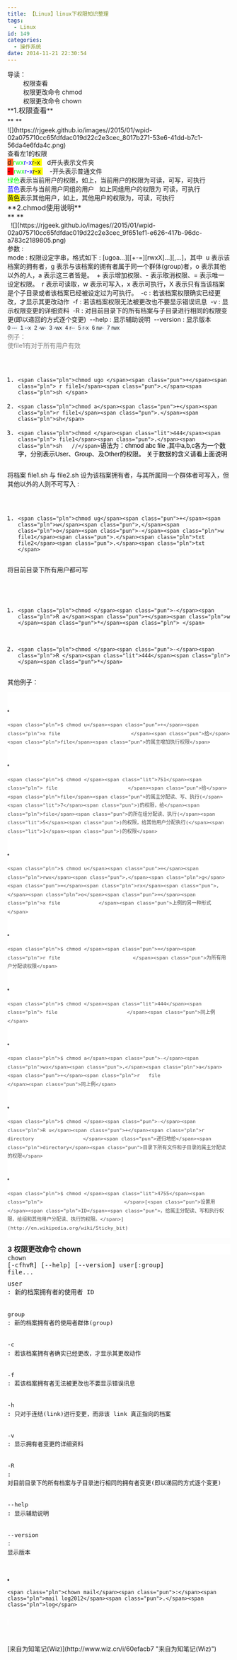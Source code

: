 ```yaml
---
title: 【Linux】linux下权限知识整理
tags:
  - Linux
id: 149
categories:
  - 操作系统
date: 2014-11-21 22:30:54
---
```


<div>导读：</div><div>&nbsp; &nbsp; &nbsp; &nbsp; &nbsp;权限查看</div><div>&nbsp; &nbsp; &nbsp; &nbsp; &nbsp;权限更改命令 chmod</div><div>&nbsp; &nbsp; &nbsp; &nbsp; &nbsp;权限更改命令 chown</div><div>
</div><div>**<span data-wiz-span="data-wiz-span" style="font-size: 12pt;">1.</span><span style="font-size: 10.5pt; line-height: 1.5;"><span data-wiz-span="data-wiz-span" style="font-size: 12pt;">权限查看</span></span>**</div><!--more--><div>**<span style="font-size: 10.5pt; line-height: 1.5;"><span data-wiz-span="data-wiz-span" style="font-size: 12pt;">
</span></span>**</div><div>![](https://rjgeek.github.io/images//2015/01/wpid-02a075710cc65fdfdac019d22c2e3cec_8017b271-53e6-41dd-b7c1-56da4e6fda4c.png)<span style="font-size: 10.5pt; line-height: 1.5;">
</span></div><div>查看左1的权限</div><div><span style="background-color: rgb(255, 104, 32);">d&nbsp;</span><font color="#00ff00">rwx</font><font color="#0000ff">r-x</font><span style="background-color: rgb(255, 255, 0);">r-x </span>&nbsp; &nbsp;d开头表示文件夹
</div><div><span style="background-color: rgb(255, 0, 0);">- &nbsp;</span><font color="#00ff00">rwx</font><font color="#0000ff">r-x</font><span style="background-color: rgb(255, 255, 0);">r-x </span>&nbsp; &nbsp; -开头表示普通文件
</div><div>
</div><div><font color="#00ff00">绿色</font>表示当前用户的权限，如上，当前用户的权限为可读，可写，可执行</div><div><font color="#0000ff">蓝色</font>表示与当前用户同组的用户 &nbsp; 如上同组用户的权限为 可读，可执行</div><div><span style="background-color: rgb(255, 255, 0);">黄色</span>表示其他用户，如上，其他用户的权限为，可读，可执行</div><div>
</div><div><span data-wiz-span="data-wiz-span" style="font-size: 12pt;">**2.chmod使用说明**</span></div><div><span data-wiz-span="data-wiz-span" style="font-size: 12pt;">**
**</span></div><div>&nbsp;&nbsp;![](https://rjgeek.github.io/images//2015/01/wpid-02a075710cc65fdfdac019d22c2e3cec_9f651ef1-e626-417b-96dc-a783c2189805.png)</div><div>参数&nbsp;:&nbsp;</div>mode&nbsp;:&nbsp;权限设定字串，格式如下&nbsp;:&nbsp;[ugoa...][[+-=][rwxX]...][,...]，其中&nbsp;
u&nbsp;表示该档案的拥有者，g&nbsp;表示与该档案的拥有者属于同一个群体(group)者，o&nbsp;表示其他以外的人，a&nbsp;表示这三者皆是。&nbsp;
+&nbsp;表示增加权限、-&nbsp;表示取消权限、=&nbsp;表示唯一设定权限。&nbsp;
r&nbsp;表示可读取，w&nbsp;表示可写入，x&nbsp;表示可执行，X&nbsp;表示只有当该档案是个子目录或者该档案已经被设定过为可执行。&nbsp;
-c&nbsp;:&nbsp;若该档案权限确实已经更改，才显示其更改动作&nbsp;
-f&nbsp;:&nbsp;若该档案权限无法被更改也不要显示错误讯息&nbsp;
-v&nbsp;:&nbsp;显示权限变更的详细资料&nbsp;
-R&nbsp;:&nbsp;对目前目录下的所有档案与子目录进行相同的权限变更(即以递回的方式逐个变更)&nbsp;
--help&nbsp;:&nbsp;显示辅助说明&nbsp;
--version&nbsp;:&nbsp;显示版本&nbsp;<div><span style="font-family: Verdana, Arial, Helvetica, sans-serif; font-size: 12px; line-height: 18px; background-color: rgb(245, 250, 254);">0 ---&nbsp;</span>
<span style="font-family: Verdana, Arial, Helvetica, sans-serif; font-size: 12px; line-height: 18px; background-color: rgb(245, 250, 254);">1 --x&nbsp;</span>
<span style="font-family: Verdana, Arial, Helvetica, sans-serif; font-size: 12px; line-height: 18px; background-color: rgb(245, 250, 254);">2 -w-&nbsp;</span>
<span style="font-family: Verdana, Arial, Helvetica, sans-serif; font-size: 12px; line-height: 18px; background-color: rgb(245, 250, 254);">3 -wx&nbsp;</span>
<span style="font-family: Verdana, Arial, Helvetica, sans-serif; font-size: 12px; line-height: 18px; background-color: rgb(245, 250, 254);">4 r--&nbsp;</span>
<span style="font-family: Verdana, Arial, Helvetica, sans-serif; font-size: 12px; line-height: 18px; background-color: rgb(245, 250, 254);">5 r-x&nbsp;</span>
<span style="font-family: Verdana, Arial, Helvetica, sans-serif; font-size: 12px; line-height: 18px; background-color: rgb(245, 250, 254);">6 rw-&nbsp;</span>
<span style="font-family: Verdana, Arial, Helvetica, sans-serif; font-size: 12px; line-height: 18px; background-color: rgb(245, 250, 254);">7 rwx</span>
<div style="color:gray">例子：</div><div style="color:gray">使file1有对于所有用户有效
</div><div><pre class="prettyprint linenums prettyprinted">

1.  `<span class="pln">chmod ugo </span><span class="pun">+</span><span class="pln"> r file1</span><span class="pun">.</span><span class="pln">sh </span>`
2.  `<span class="pln">chmod a</span><span class="pun">+</span><span class="pln">r file1</span><span class="pun">.</span><span class="pln">sh</span>`
3.  `<span class="pln">chmod </span><span class="lit">444</span><span class="pln"> file1</span><span class="pun">.</span><span class="pln">sh   //</span>`<span style="color: rgb(0, 0, 0); font-family: Arial; font-size: 14.074073791503906px; line-height: 15.55555534362793px; white-space: normal;">语法为：chmod&nbsp;abc&nbsp;file</span><span style="color: rgb(0, 0, 0); font-family: Arial; font-size: 14.074073791503906px; line-height: 15.55555534362793px; white-space: normal;">&nbsp;,</span><span style="color: rgb(0, 0, 0); font-family: Arial; font-size: 14.074073791503906px; line-height: 15.55555534362793px; white-space: normal;">其中a,b,c各为一个数字，分别表示User、Group、及Other的权限。</span><span style="color: rgb(0, 0, 0); font-family: Arial; font-size: 14.074073791503906px; line-height: 15.55555534362793px; white-space: normal;">&nbsp;关于数据的含义请看上面说明</span></pre></div><div>将档案&nbsp;file1.sh 与&nbsp;file2.sh 设为该档案拥有者，与其所属同一个群体者可写入，但其他以外的人则不可写入&nbsp;:&nbsp;
<div><pre class="prettyprint linenums prettyprinted">

1.  `<span class="pln">chmod ug</span><span class="pun">+</span><span class="pln">w</span><span class="pun">,</span><span class="pln">o</span><span class="pun">-</span><span class="pln">w file1</span><span class="pun">.</span><span class="pln">txt file2</span><span class="pun">.</span><span class="pln">txt  </span>`</pre></div><div>将目前目录下所有用户都可写
<div><pre class="prettyprint linenums prettyprinted">

1.  `<span class="pln">chmod </span><span class="pun">-</span><span class="pln">R a</span><span class="pun">+</span><span class="pln">w </span><span class="pun">*</span><span class="pln"> </span>`
2.  `<span class="pln">chmod </span><span class="pun">-</span><span class="pln">R </span><span class="lit">444</span><span class="pln"> </span><span class="pun">*</span>`</pre></div><div>其他例子：</div></div></div><div><div><div style="background-color: rgb(255, 255, 255); color: rgb(75, 75, 75); font-family: Verdana, Geneva, Arial, Helvetica, sans-serif; font-size: 13px; line-height: 19.5px;"><pre class="prettyprint linenums prettyprinted">

1.  `<span class="pln">$ chmod u</span><span class="pun">+</span><span class="pln">x file                　　　   </span><span class="pun">给</span><span class="pln">file</span><span class="pun">的属主增加执行权限</span>`
2.  `<span class="pln">$ chmod </span><span class="lit">751</span><span class="pln"> file                　　　   </span><span class="pun">给</span><span class="pln">file</span><span class="pun">的属主分配读、写、执行(</span><span class="lit">7</span><span class="pun">)的权限，给</span><span class="pln">file</span><span class="pun">的所在组分配读、执行(</span><span class="lit">5</span><span class="pun">)的权限，给其他用户分配执行(</span><span class="lit">1</span><span class="pun">)的权限</span>`
3.  `<span class="pln">$ chmod u</span><span class="pun">=</span><span class="pln">rwx</span><span class="pun">,</span><span class="pln">g</span><span class="pun">=</span><span class="pln">rx</span><span class="pun">,</span><span class="pln">o</span><span class="pun">=</span><span class="pln">x file             </span><span class="pun">上例的另一种形式</span>`
4.  `<span class="pln">$ chmod </span><span class="pun">=</span><span class="pln">r file                 　　　　 </span><span class="pun">为所有用户分配读权限</span>`
5.  `<span class="pln">$ chmod </span><span class="lit">444</span><span class="pln"> file              　　　　   </span><span class="pun">同上例</span>`
6.  `<span class="pln">$ chmod a</span><span class="pun">-</span><span class="pln">wx</span><span class="pun">,</span><span class="pln">a</span><span class="pun">+</span><span class="pln">r   file   　　 　        </span><span class="pun">同上例</span>`
7.  `<span class="pln">$ chmod </span><span class="pun">-</span><span class="pln">R u</span><span class="pun">+</span><span class="pln">r directory       　        </span><span class="pun">递归地给</span><span class="pln">directory</span><span class="pun">目录下所有文件和子目录的属主分配读的权限</span>`
8.  `<span class="pln">$ chmod </span><span class="lit">4755</span><span class="pln">                          　</span>[<span class="pun">设置用</span><span class="pln">ID</span><span class="pun">，给属主分配读、写和执行权限，给组和其他用户分配读、执行的权限。</span>](http://en.wikipedia.org/wiki/Sticky_bit)`</pre></div><div style="background-color: rgb(255, 255, 255);">**<span data-wiz-span="data-wiz-span" style="font-size: 12pt;">3&nbsp;</span><span style="font-size: 10.5pt; line-height: 1.5;"><span data-wiz-span="data-wiz-span" style="font-size: 12pt;">权限更改命令 chown</span></span>**</div><div style="background-color: rgb(255, 255, 255);">**<span style="font-size: 10.5pt; line-height: 1.5;"><span data-wiz-span="data-wiz-span" style="font-size: 12pt;">
</span></span>**</div><div><pre id="best-content-856087477" accuse="aContent" class="best-text mb-10" style="margin-top: 0px; margin-bottom: 10px; padding: 0px;">chown [-cfhvR] [--help] [--version] user[:group] file...&nbsp;</pre><pre id="best-content-856087477" accuse="aContent" class="best-text mb-10" style="margin-top: 0px; margin-bottom: 10px; padding: 0px;">user : 新的档案拥有者的使用者 ID 　<span style="font-size: 13px; line-height: 1.5;">　</span></pre><pre id="best-content-856087477" accuse="aContent" class="best-text mb-10" style="margin-top: 0px; margin-bottom: 10px; padding: 0px;"><span style="font-size: 13px; line-height: 1.5;">group : 新的档案拥有者的使用者群体(group) 　　</span></pre><pre id="best-content-856087477" accuse="aContent" class="best-text mb-10" style="margin-top: 0px; margin-bottom: 10px; padding: 0px;"><span style="font-size: 13px; line-height: 1.5;">-c : 若该档案拥有者确实已经更改，才显示其更改动作 　　</span></pre><pre id="best-content-856087477" accuse="aContent" class="best-text mb-10" style="margin-top: 0px; margin-bottom: 10px; padding: 0px;"><span style="font-size: 13px; line-height: 1.5;">-f : 若该档案拥有者无法被更改也不要显示错误讯息 　　</span></pre><pre id="best-content-856087477" accuse="aContent" class="best-text mb-10" style="margin-top: 0px; margin-bottom: 10px; padding: 0px;"><span style="font-size: 13px; line-height: 1.5;">-h : 只对于连结(link)进行变更，而非该 link 真正指向的档案 　　</span></pre><pre id="best-content-856087477" accuse="aContent" class="best-text mb-10" style="margin-top: 0px; margin-bottom: 10px; padding: 0px;"><span style="font-size: 13px; line-height: 1.5;">-v : 显示拥有者变更的详细资料 　　</span></pre><pre id="best-content-856087477" accuse="aContent" class="best-text mb-10" style="margin-top: 0px; margin-bottom: 10px; padding: 0px;"><span style="font-size: 13px; line-height: 1.5;">-R : 对目前目录下的所有档案与子目录进行相同的拥有者变更(即以递回的方式逐个变更) 　</span></pre><pre id="best-content-856087477" accuse="aContent" class="best-text mb-10" style="margin-top: 0px; margin-bottom: 10px; padding: 0px;"><span style="font-size: 13px; line-height: 1.5;">--help : 显示辅助说明 　</span></pre><pre id="best-content-856087477" accuse="aContent" class="best-text mb-10" style="margin-top: 0px; margin-bottom: 10px; padding: 0px;"><span style="font-size: 13px; line-height: 1.5;">--version : 显示版本</span></pre><div><pre class="prettyprint linenums prettyprinted">

1.  `<span class="pln">chown mail</span><span class="pun">:</span><span class="pln">mail log2012</span><span class="pun">.</span><span class="pln">log</span>`</pre></div><div>
</div><small style="background-color: rgb(255, 255, 255);"><small>&nbsp;</small></small></div></div><small><small>&nbsp;</small></small></div><div>
</div><div style="color:gray"><span style="font-size: 10.5pt; line-height: 1.5;">&nbsp;&nbsp;</span>
</div><div style="color:gray">
</div><small><small>&nbsp;</small></small><div>
</div><div>
</div><div>
</div><div>
</div><div>
</div><div>
</div><div>
</div></div>

<div>[来自为知笔记(Wiz)](http://www.wiz.cn/i/60efacb7 "来自为知笔记(Wiz)")</div>